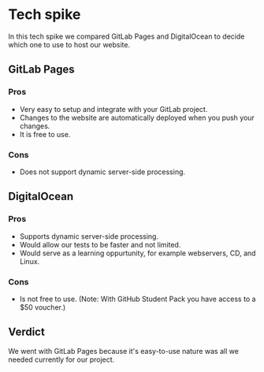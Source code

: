 # Tech spike

In this tech spike we compared GitLab Pages and DigitalOcean 
to decide which one to use to host our website.

## GitLab Pages 

### Pros
+ Very easy to setup and integrate with your GitLab project. 
+ Changes to the website are automatically deployed when you push your changes. 
+ It is free to use. 

### Cons
+ Does not support dynamic server-side processing.


## DigitalOcean

### Pros
+ Supports dynamic server-side processing. 
+ Would allow our tests to be faster and not limited. 
+ Would serve as a learning oppurtunity, for example webservers, CD, and Linux. 

### Cons
+ Is not free to use. (Note: With GitHub Student Pack you have access to a $50 voucher.)



## Verdict
We went with GitLab Pages because it's easy-to-use nature was all we needed currently for our project.